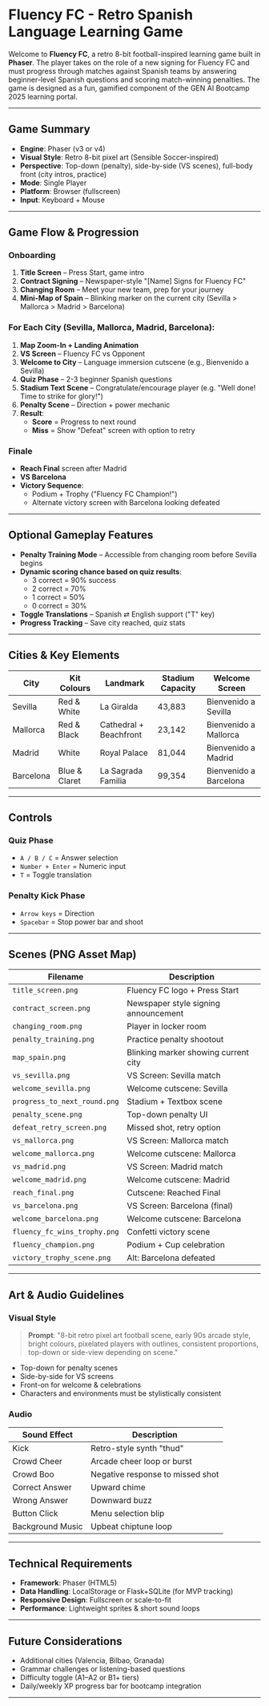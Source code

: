 # Fluency FC - Retro Spanish Language Learning Game

Welcome to **Fluency FC**, a retro 8-bit football-inspired learning game built in **Phaser**. The player takes on the role of a new signing for Fluency FC and must progress through matches against Spanish teams by answering beginner-level Spanish questions and scoring match-winning penalties. The game is designed as a fun, gamified component of the GEN AI Bootcamp 2025 learning portal.

---

## Game Summary

- **Engine**: Phaser (v3 or v4)
- **Visual Style**: Retro 8-bit pixel art (Sensible Soccer-inspired)
- **Perspective**: Top-down (penalty), side-by-side (VS scenes), full-body front (city intros, practice)
- **Mode**: Single Player
- **Platform**: Browser (fullscreen)
- **Input**: Keyboard + Mouse

---

## Game Flow & Progression

### Onboarding
1. **Title Screen** – Press Start, game intro
2. **Contract Signing** – Newspaper-style "[Name] Signs for Fluency FC"
3. **Changing Room** – Meet your new team, prep for your journey
4. **Mini-Map of Spain** – Blinking marker on the current city (Sevilla > Mallorca > Madrid > Barcelona)

### For Each City (Sevilla, Mallorca, Madrid, Barcelona):
1. **Map Zoom-In + Landing Animation**
2. **VS Screen** – Fluency FC vs Opponent
3. **Welcome to City** – Language immersion cutscene (e.g., Bienvenido a Sevilla)
4. **Quiz Phase** – 2-3 beginner Spanish questions
5. **Stadium Text Scene** – Congratulate/encourage player (e.g. "Well done! Time to strike for glory!")
6. **Penalty Scene** – Direction + power mechanic
7. **Result**:
   - **Score** = Progress to next round
   - **Miss** = Show "Defeat" screen with option to retry

### Finale
- **Reach Final** screen after Madrid
- **VS Barcelona**
- **Victory Sequence**:
  - Podium + Trophy ("Fluency FC Champion!")
  - Alternate victory screen with Barcelona looking defeated

---

## Optional Gameplay Features
- **Penalty Training Mode** – Accessible from changing room before Sevilla begins
- **Dynamic scoring chance based on quiz results**:
  - 3 correct = 90% success
  - 2 correct = 70%
  - 1 correct = 50%
  - 0 correct = 30%
- **Toggle Translations** – Spanish ⇄ English support ("T" key)
- **Progress Tracking** – Save city reached, quiz stats

---

## Cities & Key Elements

| City      | Kit Colours     | Landmark                | Stadium Capacity | Welcome Screen             |
|-----------|------------------|--------------------------|------------------|----------------------------|
| Sevilla   | Red & White      | La Giralda               | 43,883           | Bienvenido a Sevilla       |
| Mallorca  | Red & Black      | Cathedral + Beachfront   | 23,142           | Bienvenido a Mallorca      |
| Madrid    | White            | Royal Palace             | 81,044           | Bienvenido a Madrid        |
| Barcelona | Blue & Claret    | La Sagrada Familia       | 99,354           | Bienvenido a Barcelona     |

---

## Controls

### Quiz Phase
- `A / B / C` = Answer selection
- `Number + Enter` = Numeric input
- `T` = Toggle translation

### Penalty Kick Phase
- `Arrow keys` = Direction
- `Spacebar` = Stop power bar and shoot

---

## Scenes (PNG Asset Map)

| Filename                      | Description                                  |
|------------------------------|----------------------------------------------|
| `title_screen.png`           | Fluency FC logo + Press Start                |
| `contract_screen.png`        | Newspaper style signing announcement         |
| `changing_room.png`          | Player in locker room                        |
| `penalty_training.png`       | Practice penalty shootout                    |
| `map_spain.png`              | Blinking marker showing current city         |
| `vs_sevilla.png`             | VS Screen: Sevilla match                     |
| `welcome_sevilla.png`        | Welcome cutscene: Sevilla                    |
| `progress_to_next_round.png` | Stadium + Textbox scene                      |
| `penalty_scene.png`          | Top-down penalty UI                          |
| `defeat_retry_screen.png`    | Missed shot, retry option                    |
| `vs_mallorca.png`            | VS Screen: Mallorca match                    |
| `welcome_mallorca.png`       | Welcome cutscene: Mallorca                   |
| `vs_madrid.png`              | VS Screen: Madrid match                      |
| `welcome_madrid.png`         | Welcome cutscene: Madrid                     |
| `reach_final.png`            | Cutscene: Reached Final                      |
| `vs_barcelona.png`           | VS Screen: Barcelona (final)                 |
| `welcome_barcelona.png`      | Welcome cutscene: Barcelona                  |
| `fluency_fc_wins_trophy.png` | Confetti victory scene                       |
| `fluency_champion.png`       | Podium + Cup celebration                     |
| `victory_trophy_scene.png`   | Alt: Barcelona defeated                      |

---

## Art & Audio Guidelines

### Visual Style
> **Prompt**: "8-bit retro pixel art football scene, early 90s arcade style, bright colours, pixelated players with outlines, consistent proportions, top-down or side-view depending on scene."

- Top-down for penalty scenes
- Side-by-side for VS screens
- Front-on for welcome & celebrations
- Characters and environments must be stylistically consistent

### Audio
| Sound Effect         | Description                                |
|----------------------|--------------------------------------------|
| Kick                 | Retro-style synth "thud"                   |
| Crowd Cheer          | Arcade cheer loop or burst                 |
| Crowd Boo            | Negative response to missed shot           |
| Correct Answer       | Upward chime                               |
| Wrong Answer         | Downward buzz                              |
| Button Click         | Menu selection blip                        |
| Background Music     | Upbeat chiptune loop                       |

---

## Technical Requirements

- **Framework**: Phaser (HTML5)
- **Data Handling**: LocalStorage or Flask+SQLite (for MVP tracking)
- **Responsive Design**: Fullscreen or scale-to-fit
- **Performance**: Lightweight sprites & short sound loops

---

## Future Considerations
- Additional cities (Valencia, Bilbao, Granada)
- Grammar challenges or listening-based questions
- Difficulty toggle (A1–A2 or B1+ tiers)
- Daily/weekly XP progress bar for bootcamp integration

---



